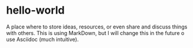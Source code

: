 # hello-world

A place where to store ideas, resources, or even share and discuss things with others.
This is using MarkDown, but I will change this in the future o use Asciidoc (much intuitive).
